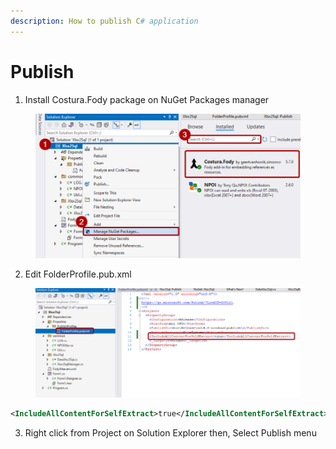 ```yaml
---
description: How to publish C# application
---
```


# Publish



1. Install Costura.Fody package on NuGet Packages manager

<figure><img src="../.gitbook/assets/image.png" alt=""><figcaption></figcaption></figure>

2. Edit FolderProfile.pub.xml

<figure><img src="../.gitbook/assets/image (1).png" alt=""><figcaption></figcaption></figure>

```xml
<IncludeAllContentForSelfExtract>true</IncludeAllContentForSelfExtract>
```

3. Right click from Project on Solution Explorer then, Select Publish menu
